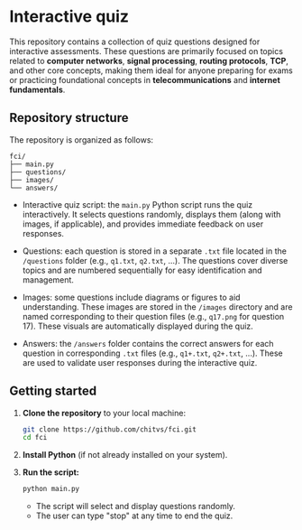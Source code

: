 # Interactive quiz

This repository contains a collection of quiz questions designed for interactive assessments. These questions are primarily focused on topics related to **computer networks**, **signal processing**, **routing protocols**, **TCP**, and other core concepts, making them ideal for anyone preparing for exams or practicing foundational concepts in **telecommunications** and **internet fundamentals**.

## Repository structure

The repository is organized as follows:

```
fci/
├── main.py             
├── questions/        
├── images/           
└── answers/           
```

- Interactive quiz script: the `main.py` Python script runs the quiz interactively. It selects questions randomly, displays them (along with images, if applicable), and provides immediate feedback on user responses.
  
- Questions: each question is stored in a separate `.txt` file located in the `/questions` folder (e.g., `q1.txt`, `q2.txt`, ...). The questions cover diverse topics and are numbered sequentially for easy identification and management.

- Images: some questions include diagrams or figures to aid understanding. These images are stored in the `/images` directory and are named corresponding to their question files (e.g., `q17.png` for question 17). These visuals are automatically displayed during the quiz.

- Answers: the `/answers` folder contains the correct answers for each question in corresponding `.txt` files (e.g., `q1+.txt`, `q2+.txt`, ...). These are used to validate user responses during the interactive quiz.

## Getting started

1. **Clone the repository** to your local machine:
   ```bash
   git clone https://github.com/chitvs/fci.git
   cd fci
   ```

2. **Install Python** (if not already installed on your system).

3. **Run the script:**
   ```bash
   python main.py
   ```
   - The script will select and display questions randomly.
   - The user can type "stop" at any time to end the quiz.
